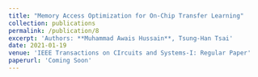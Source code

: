 ```yaml
---
title: "Memory Access Optimization for On-Chip Transfer Learning"
collection: publications
permalink: /publication/8
excerpt: 'Authors: **Muhammad Awais Hussain**, Tsung-Han Tsai'
date: 2021-01-19
venue: 'IEEE Transactions on CIrcuits and Systems-I: Regular Paper'
paperurl: 'Coming Soon'
---
```

